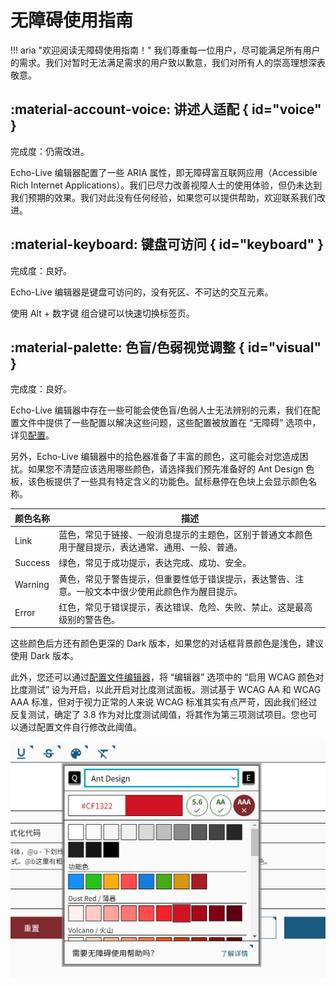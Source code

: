 # 无障碍使用指南

!!! aria "欢迎阅读无障碍使用指南！"
    我们尊重每一位用户，尽可能满足所有用户的需求。我们对暂时无法满足需求的用户致以歉意，我们对所有人的崇高理想深表敬意。

## :material-account-voice: 讲述人适配 { id="voice" }

完成度：仍需改进。

Echo-Live 编辑器配置了一些 ARIA 属性，即无障碍富互联网应用（Accessible Rich Internet Applications）。我们已尽力改善视障人士的使用体验，但仍未达到我们预期的效果。我们对此没有任何经验，如果您可以提供帮助，欢迎联系我们改进。

## :material-keyboard: 键盘可访问 { id="keyboard" }

完成度：良好。

Echo-Live 编辑器是键盘可访问的，没有死区、不可达的交互元素。

使用 Alt + 数字键 组合键可以快速切换标签页。

## :material-palette: 色盲/色弱视觉调整 { id="visual" }

完成度：良好。

Echo-Live 编辑器中存在一些可能会使色盲/色弱人士无法辨别的元素，我们在配置文件中提供了一些配置以解决这些问题，这些配置被放置在 “无障碍” 选项中，详见[配置](../custom/config.md)。

另外，Echo-Live 编辑器中的拾色器准备了丰富的颜色，这可能会对您造成困扰。如果您不清楚应该选用哪些颜色，请选择我们预先准备好的 Ant Design 色板，该色板提供了一些具有特定含义的功能色。鼠标悬停在色块上会显示颜色名称。

| 颜色名称 | 描述 |
| - | - |
| Link | 蓝色，常见于链接、一般消息提示的主题色，区别于普通文本颜色用于醒目提示，表达通常、通用、一般、普通。 |
| Success | 绿色，常见于成功提示，表达完成、成功、安全。 |
| Warning | 黄色，常见于警告提示，但重要性低于错误提示，表达警告、注意。一般文本中很少使用此颜色作为醒目提示。 |
| Error | 红色，常见于错误提示，表达错误、危险、失败、禁止。这是最高级别的警告色。 |

这些颜色后方还有颜色更深的 Dark 版本，如果您的对话框背景颜色是浅色，建议使用 Dark 版本。

此外，您还可以通过[配置文件编辑器](../custom/config.md#config-editor)，将 “编辑器” 选项中的 “启用 WCAG 颜色对比度测试” 设为开启，以此开启对比度测试面板。测试基于 WCAG AA 和 WCAG AAA 标准，但对于视力正常的人来说 WCAG 标准其实有点严苛，因此我们经过反复测试，确定了 3.8 作为对比度测试阈值，将其作为第三项测试项目。您也可以通过配置文件自行修改此阈值。

![启用了 WCAG 对比度测试面板的拾色器](../image/accessible/editor_wcag.png)